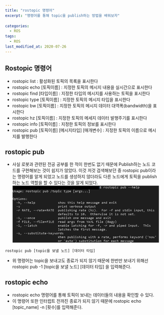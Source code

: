 ```yaml
---
title: "rostopic 명령어"
excerpt: "명령어를 통해 topic을 publish하는 방법을 배워보자"

categories:
  - ROS
tags:
  - ROS
last_modified_at: 2020-07-26
---  
```


## Rostopic 명령어
- rostopic list : 활성화된 토픽의 목록을 표시한다
- rostopic echo [토픽이름] : 지정한 토픽의 메시지 내용을 실시간으로 표시한다
- rostopic find [타입이름] : 지정한 타입의 메시지를 사용하는 토픽을 표시한다
- rostopic type [토픽이름] : 지정한 토픽의 메시지 타입을 표시한다
- rostopic bw [토픽이름] : 지정한 토픽의 메시지 데이터 대역폭(bandwidth)을 표시한다
- rostopic hz [토픽이름] : 지정한 토픽의 메세지 데이터 발행주기를 표시한다
- rostopic info [토픽이름] : 지정한 토픽의 정보를 표시한다
- rostopic pub [토픽이름] [메시지타입] [매개변수] : 지정한 토픽의 이름으로 메시지를 발행한다  

## rostopic pub  
- 사실 로봇과 관련된 전공 공부를 한 적이 한번도 없기 때문에 Publish하는 노드 코드를 구현해보는 것이 쉽지가 않았다. 이것 저것 검색해보던 중 rostopic pub이라는 명령어를 알게 되었고 노드를 
생성하지 않더라도 다른 노드에게 토픽을 publish하는 노드 역할을 할 수 있다는 것을 알게 되었다.  
![](assets/images/rostopic_pub_help.png)  

```
rostopic pub [topic을 보낼 노드] [데이터 타입]
```  
- 위 명령어는 topic을 보내고도 종료가 되지 않기 때문에 한번만 보내기 위해선 rostopic pub -1 [topic을 보낼 노드] [데이터 타입] 을 입력해준다.  

## rostopic echo
- rostopic echo 명령어를 통해 토픽이 보내는 데이터들의 내용을 확인할 수 있다.  
- 이 명령어 또한 인터럽트 전까진 종료가 되지 않기 때문에 rostopic echo [topic_name] -n [횟수]를 입력해준다.  

